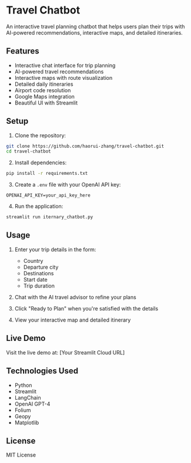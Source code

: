 # Travel Chatbot

An interactive travel planning chatbot that helps users plan their trips with AI-powered recommendations, interactive maps, and detailed itineraries.

## Features

- Interactive chat interface for trip planning
- AI-powered travel recommendations
- Interactive maps with route visualization
- Detailed daily itineraries
- Airport code resolution
- Google Maps integration
- Beautiful UI with Streamlit

## Setup

1. Clone the repository:
```bash
git clone https://github.com/haorui-zhang/travel-chatbot.git
cd travel-chatbot
```

2. Install dependencies:
```bash
pip install -r requirements.txt
```

3. Create a `.env` file with your OpenAI API key:
```
OPENAI_API_KEY=your_api_key_here
```

4. Run the application:
```bash
streamlit run iternary_chatbot.py
```

## Usage

1. Enter your trip details in the form:
   - Country
   - Departure city
   - Destinations
   - Start date
   - Trip duration

2. Chat with the AI travel advisor to refine your plans

3. Click "Ready to Plan" when you're satisfied with the details

4. View your interactive map and detailed itinerary

## Live Demo

Visit the live demo at: [Your Streamlit Cloud URL]

## Technologies Used

- Python
- Streamlit
- LangChain
- OpenAI GPT-4
- Folium
- Geopy
- Matplotlib

## License

MIT License 